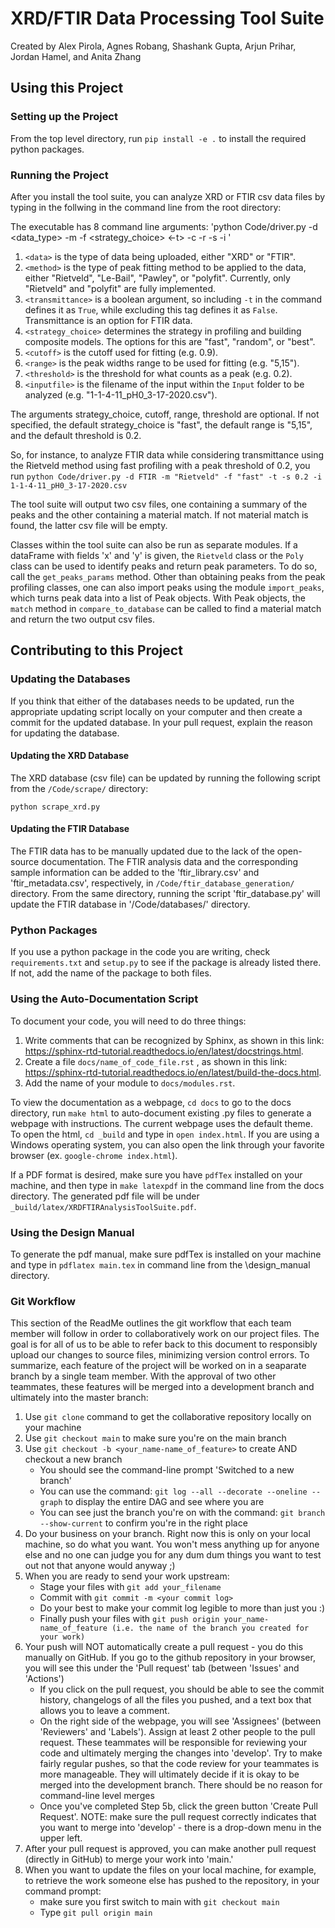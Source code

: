 # XRD/FTIR Data Processing Tool Suite
Created by Alex Pirola, Agnes Robang, Shashank Gupta, Arjun Prihar, Jordan Hamel, and Anita Zhang

## Using this Project

### Setting up the Project

From the top level directory, run `pip install -e .` to install the required python packages.

### Running the Project
After you install the tool suite, you can analyze XRD or FTIR csv data files by typing in the follwing in the command line from the root directory:

The executable has 8 command line arguments: 
'python Code/driver.py -d <data_type> -m <method> -f <strategy_choice> <-t> -c <cutoff> -r <range> -s <threshold> -i <filename>'
1. `<data>` is the type of data being uploaded, either "XRD" or "FTIR".
2. `<method>` is the type of peak fitting method to be applied to the data, either "Rietveld", "Le-Bail", "Pawley", or "polyfit". Currently, only "Rietveld" and "polyfit" are fully implemented.
3. `<transmittance>` is a boolean argument, so including `-t` in the command defines it as `True`, while excluding this tag defines it as `False`. Transmittance is an option for FTIR data. 
4. `<strategy_choice>` determines the strategy in profiling and building composite models. The options for this are "fast", "random", or "best".
5. `<cutoff>` is the cutoff used for fitting (e.g. 0.9).
6. `<range>` is the peak widths range to be used for fitting (e.g. "5,15").
7. `<threshold>` is the threshold for what counts as a peak (e.g. 0.2).
8. `<inputfile>` is the filename of the input within the `Input` folder to be analyzed (e.g. "1-1-4-11_pH0_3-17-2020.csv").

The arguments strategy_choice, cutoff, range, threshold are optional. If not specified, the default strategy_choice is "fast", the default range is "5,15", and the default threshold is 0.2. 

So, for instance, to analyze FTIR data while considering transmittance using the Rietveld method using fast profiling with a peak threshold of 0.2, you run
`python Code/driver.py -d FTIR -m "Rietveld" -f "fast" -t -s 0.2 -i 1-1-4-11_pH0_3-17-2020.csv`

The tool suite will output two csv files, one containing a summary of the peaks and the other containing a material match. If not material match is found, the latter csv file will be empty.

Classes within the tool suite can also be run as separate modules. If a dataFrame with fields 'x' and 'y' is given, the ```Rietveld``` class or the ```Poly``` class can be used to identify peaks and return peak parameters. To do so, call the ```get_peaks_params``` method. Other than obtaining peaks from the peak profiling classes, one can also import peaks using the module ```import_peaks```, which turns peak data into a list of Peak objects. With Peak objects, the ```match``` method in ```compare_to_database``` can be called to find a material match and return the two output csv files.

## Contributing to this Project

### Updating the Databases
If you think that either of the databases needs to be updated, run the
appropriate updating script locally on your computer and then create a
commit for the updated database. In your pull request, explain the 
reason for updating the database.

#### Updating the XRD Database
The XRD database (csv file) can be updated by running the following script
from the `/Code/scrape/` directory:
```
python scrape_xrd.py
```

#### Updating the FTIR Database
The FTIR data has to be manually updated due to the lack of the open-source documentation. The FTIR analysis data and the corresponding sample information can be added to the 'ftir_library.csv' and 'ftir_metadata.csv', respectively, in `/Code/ftir_database_generation/` directory. From the same directory, running the script 'ftir_database.py' will update the FTIR database in '/Code/databases/' directory. 

### Python Packages
If you use a python package in the code you are writing, check `requirements.txt` and `setup.py` to see if the package is
already listed there. If not, add the name of the package to both files.

### Using the Auto-Documentation Script
To document your code, you will need to do three things:
1. Write comments that can be recognized by Sphinx, as shown in this link: https://sphinx-rtd-tutorial.readthedocs.io/en/latest/docstrings.html.
2. Create a file ```docs/name_of_code_file.rst``` , as shown in this link: https://sphinx-rtd-tutorial.readthedocs.io/en/latest/build-the-docs.html.
3. Add the name of your module to ```docs/modules.rst```.

To view the documentation as a webpage, ```cd docs``` to go to the docs directory, run ```make html``` to auto-document existing .py files to generate a webpage with instructions. The current webpage uses the default theme.
To open the html, ```cd _build``` and type in ```open index.html```. If you are using a Windows operating system, you can also open the link through your favorite browser (ex. ```google-chrome index.html```).

If a PDF format is desired, make sure you have ```pdfTex``` installed on your machine, and then type in ```make latexpdf``` in the command line from the docs directory. The generated pdf file will be under ```_build/latex/XRDFTIRAnalysisToolSuite.pdf```.

### Using the Design Manual
To generate the pdf manual, make sure pdfTex is installed on your machine and type in ```pdflatex main.tex``` in command line from the \design_manual directory\.  
    
### Git Workflow
This section of the ReadMe outlines the git workflow that each team member will follow in order to collaboratively work on our project files. The goal is for all of us to be able to refer back to this document to responsibly upload our changes to source files, minimizing version control errors. To summarize, each feature of the project will be worked on in a seaparate branch by a single team member. With the approval of two other teammates, these features will be merged into a development branch and ultimately into the master branch:

1. Use ```git clone``` command to get the collaborative repository locally on your machine
2. Use ```git checkout main``` to make sure you're on the main branch
3. Use ```git checkout -b <your_name-name_of_feature>``` to create AND checkout a new branch
     * You should see the command-line prompt 'Switched to a new branch'
     * You can use the command: ```git log --all --decorate --oneline --graph``` to display the entire DAG and see where you are
     * You can see just the branch you're on with the command: ```git branch --show-current``` to confirm you're in the right place
4. Do your business on your branch. Right now this is only on your local machine, so do what you want. You won't mess anything up for anyone else and no one can judge you for any dum dum things you want to test out not that anyone would anyway ;)
5. When you are ready to send your work upstream:
     * Stage your files with ```git add your_filename```
     * Commit with ```git commit -m <your commit log>```
     * Do your best to make your commit log legible to more than just you :)
     * Finally push your files with ```git push origin your_name-name_of_feature (i.e. the name of the branch you created for your work)```
6. Your push will NOT automatically create a pull request - you do this manually on GitHub. If you go to the github repository in your browser, you will see this under the 'Pull request' tab (between 'Issues' and 'Actions')
     * If you click on the pull request, you should be able to see the commit history, changelogs of all the files you pushed, and a text box that allows you to leave a comment. 
     * On the right side of the webpage, you will see 'Assignees' (between 'Reviewers' and 'Labels'). Assign at least 2 other people to the pull request. These teammates will be responsible for reviewing your code and ultimately merging the changes into 'develop'. Try to make fairly regular pushes, so that the code review for your teammates is more manageable. They will ultimately decide if it is okay to be merged into the development branch. There should be no reason for command-line level merges
     * Once you've completed Step 5b, click the green button 'Create Pull Request'. NOTE: make sure the pull request correctly indicates that you want to merge into 'develop' - there is a drop-down menu in the upper left. 
7. After your pull request is approved, you can make another pull request (directly in GitHub) to merge your work into 'main.' 
8. When you want to update the files on your local machine, for example, to retrieve the work someone else has pushed to the repository, in your command prompt:
     * make sure you first switch to main with ```git checkout main```
     * Type ```git pull origin main```
